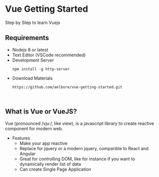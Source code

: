 # Vue Getting Started
Step by Step to learn Vuejs


Requirements
------------
* Nodejs 8 or latest
* Text Editor (VSCode recommended)
* Development Server
  ```
  npm install -g http-server
  ```
* Download Materials
  ```
  https://github.com/aelbore/vue-getting-started.git
  ```

<br />

What is Vue or VueJS?
------------
Vue (pronounced /vjuː/, like view), is a javascript library to create reactive component for modern web.

* Features
  * Make your app reactive
  * Replace for jquery or a modern jquery, comparible to React and Angular
  * Great for controlling DOM, like for instance if you want to dynamically render list of data
  * Can create Single Page Application

